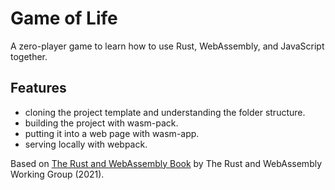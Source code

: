 # Game of Life

A zero-player game to learn how to use Rust, WebAssembly, and JavaScript together.

## Features

- cloning the project template and understanding the folder structure.
- building the project with wasm-pack.
- putting it into a web page with wasm-app.
- serving locally with webpack.

Based on [The Rust and WebAssembly Book](https://rustwasm.github.io/docs/book/) by The Rust and WebAssembly Working Group (2021).